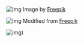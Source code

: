 ![img](https://kietpawpan.github.io/images/001.jpeg)
Image by [Freepik](https://www.freepik.com/free-vector/abstract-classic-blue-screensaver_6674908.htm#query=abstract%20background&position=15&from_view=keyword&track=ais&uuid=ca5e453e-ce02-4248-8068-e362d5538c4e)

![img](https://kietpawpan.github.io/images/003.jpg)
Modified from [Freepik](https://www.freepik.com/free-vector/abstract-classic-blue-screensaver_6674908.htm#query=abstract%20background&position=15&from_view=keyword&track=ais&uuid=ca5e453e-ce02-4248-8068-e362d5538c4e)

![img](https://lh3.googleusercontent.com/gg/AJIvXiuFy8URhkVUwC4aVMTHly2pyCFpLm5qzC5YPL6z1XeioTT9a2qzVUFHcg5bzrajP0iXlJbV433O4L31kofp6MLkKqArdeXGOZRMAcxZW0aj9f593ynkWVfjqnlaDUcqUnvPNJpUXJKaBpr9mCmqEeuSwPy2j_OcHXzvYEd2iIFZ2_9r51qW))
